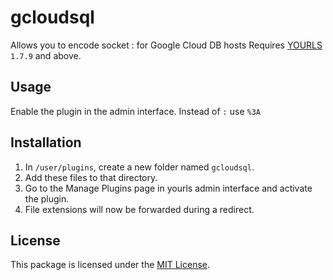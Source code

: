 # gcloudsql

Allows you to encode socket : for Google Cloud DB hosts
Requires [YOURLS](https://yourls.org) `1.7.9` and above.

## Usage

Enable the plugin in the admin interface.
Instead of `:` use `%3A`


## Installation

1. In `/user/plugins`, create a new folder named `gcloudsql`.
2. Add these files to that directory.
3. Go to the Manage Plugins page in yourls admin interface and activate the plugin.
4. File extensions will now be forwarded during a redirect. 

## License

This package is licensed under the [MIT License](LICENSE).
